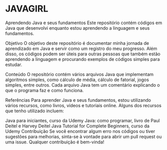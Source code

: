 # JAVAGIRL
Aprendendo Java e seus fundamentos
Este repositório contém códigos em Java que desenvolvi enquanto estou aprendendo a linguagem e seus fundamentos.

Objetivo
O objetivo deste repositório é documentar minha jornada de aprendizado em Java e servir como um registro do meu progresso. Além disso, os códigos podem ser úteis para outras pessoas que também estão aprendendo a linguagem e procurando exemplos de códigos simples para estudar.

Conteúdo
O repositório contém vários arquivos Java que implementam algoritmos simples, como cálculo de média, cálculo de fatorial, jogos simples, entre outros. Cada arquivo Java tem um comentário explicando o que o programa faz e como funciona.

Referências
Para aprender Java e seus fundamentos, estou utilizando vários recursos, como livros, vídeos e tutoriais online. Alguns dos recursos que tenho utilizado incluem:

Java para iniciantes, curso da Udemy
Java: como programar, livro de Paul Deitel e Harvey Deitel
Java Tutorial for Complete Beginners, curso da Udemy
Contribuição
Se você encontrar algum erro nos códigos ou tiver sugestões para melhorias, sinta-se à vontade para abrir um pull request ou uma issue. Qualquer contribuição é bem-vinda!
